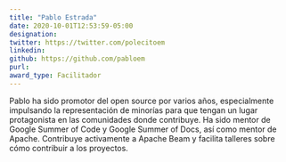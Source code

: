 ```yaml
---
title: "Pablo Estrada"
date: 2020-10-01T12:53:59-05:00
designation: 
twitter: https://twitter.com/polecitoem
linkedin: 
github: https://github.com/pabloem
purl: 
award_type: Facilitador
---
```


Pablo ha sido promotor del open source por varios años, especialmente impulsando la representación de minorías para que tengan un lugar protagonista en las comunidades donde contribuye. Ha sido mentor de Google Summer of Code y Google Summer of Docs, así como mentor de Apache. Contribuye activamente a Apache Beam y facilita talleres sobre cómo contribuir a los proyectos.

